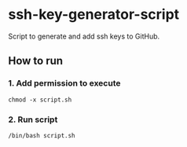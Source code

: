 # ssh-key-generator-script

Script to generate and add ssh keys to GitHub.

## How to run

### 1. Add permission to execute

```console
chmod -x script.sh
```

### 2. Run script

```console
/bin/bash script.sh
```
